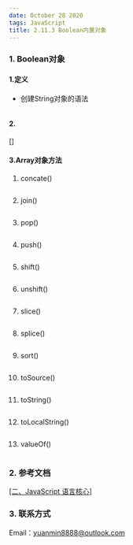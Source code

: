 ```yaml
---
date: October 28 2020
tags: JavaScript
title: 2.11.3 Boolean内置对象
---
```


### 1. Boolean对象

#### 1.定义


- 创建String对象的语法

  ```js
  ```


#### 2.

[[]]()

#### 3.Array对象方法

1. concate()

  ```js
  ```

2. join()

  ```js
  ```

3. pop()

  ```js
  ```

4. push()

  ```js
  ```

5. shift()

  ```js
  ```

6. unshift()

  ```js
  ```

7. slice()

  ```js
  ```

8. splice()

  ```js
  ```

9. sort()

  ```js
  ```
10. toSource()

  ```js
  ```
11. toString()

  ```js
  ```
12. toLocalString()

  ```js
  ```

13. valueOf()

  ```js
  ```

### 2. 参考文档

[[二、JavaScript 语言核心]](https://web-oyster.github.io/2020/10/28/JavaScript/Tutorial/%E4%BA%8C%E3%80%81JavaScript%20%E8%AF%AD%E8%A8%80%E6%A0%B8%E5%BF%83/)

### 3. 联系方式

Email：yuanmin8888@outlook.com
